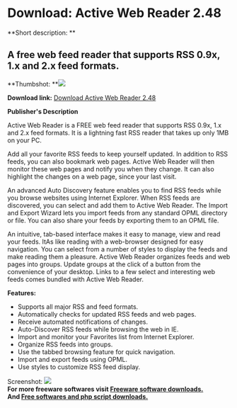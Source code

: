 # Download: Active Web Reader 2.48

**Short description: **

## A free web feed reader that supports RSS 0.9x, 1.x and 2.x feed formats.

  
**Thumbshot: **![](http://www.freewarefiles.com/screenshot/awr-interface_md.gif)   
  
**Download link:** [Download Active Web Reader 2.48](http://freesoftwares.boysofts.com/Active-Web-Reader_program_21850.html)  
  

**Publisher's Description**  
  

Active Web Reader is a FREE web feed reader that supports RSS 0.9x, 1.x and
2.x feed formats. It is a lightning fast RSS reader that takes up only 1MB on
your PC.

Add all your favorite RSS feeds to keep yourself updated. In addition to RSS
feeds, you can also bookmark web pages. Active Web Reader will then monitor
these web pages and notify you when they change. It can also highlight the
changes on a web page, since your last visit.

An advanced Auto Discovery feature enables you to find RSS feeds while you
browse websites using Internet Explorer. When RSS feeds are discovered, you
can select and add them to Active Web Reader. The Import and Export Wizard
lets you import feeds from any standard OPML directory or file. You can also
share your feeds by exporting them to an OPML file.

An intuitive, tab-based interface makes it easy to manage, view and read your
feeds. ItAs like reading with a web-browser designed for easy navigation. You
can select from a number of styles to display the feeds and make reading them
a pleasure. Active Web Reader organizes feeds and web pages into groups.
Update groups at the click of a button from the convenience of your desktop.
Links to a few select and interesting web feeds comes bundled with Active Web
Reader.

**Features:**

  * Supports all major RSS and feed formats. 
  * Automatically checks for updated RSS feeds and web pages. 
  * Receive automated notifications of changes. 
  * Auto-Discover RSS feeds while browsing the web in IE. 
  * Import and monitor your Favorites list from Internet Explorer. 
  * Organize RSS feeds into groups. 
  * Use the tabbed browsing feature for quick navigation. 
  * Import and export feeds using OPML. 
  * Use styles to customize RSS feed display. 

  
  
Screenshot: ![](http://www.freewarefiles.com/screenshot/awr-interface.gif)  
**For more freeware softwares visit [Freeware software downloads.](http://freesoftwares.boysofts.com/)**   
**And [Free softwares and php script downloads.](http://www.boysofts.com/)**


